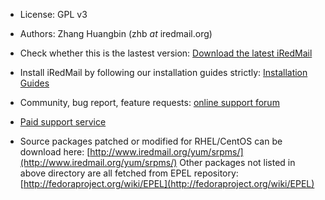 * License: GPL v3
* Authors: Zhang Huangbin (zhb _at_ iredmail.org)

* Check whether this is the lastest version:
  [Download the latest iRedMail](https://www.iredmail.org/download.html)

* Install iRedMail by following our installation guides strictly:
  [Installation Guides](https://docs.iredmail.org/#install)

* Community, bug report, feature requests:
  [online support forum](https://forum.iredmail.org/)

* [Paid support service](https://www.iredmail.org/support.html)

* Source packages patched or modified for RHEL/CentOS can be download here:
  [http://www.iredmail.org/yum/srpms/](http://www.iredmail.org/yum/srpms/)
  Other packages not listed in above directory are all fetched from EPEL
  repository: [http://fedoraproject.org/wiki/EPEL](http://fedoraproject.org/wiki/EPEL)

